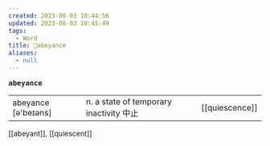 ```yaml
---
created: 2023-08-03 10:44:56
updated: 2023-08-03 10:45:49
tags:
  - Word
title: 📖abeyance
aliases:
  - null
---
```


<pre><strong>abeyance</strong></pre>
|   |   |   |
|---|---|---|
|abeyance [ə'beɪəns]|n. a state of temporary inactivity 中⽌|[[quiescence]]|
[[abeyant]], [[quiescent]]